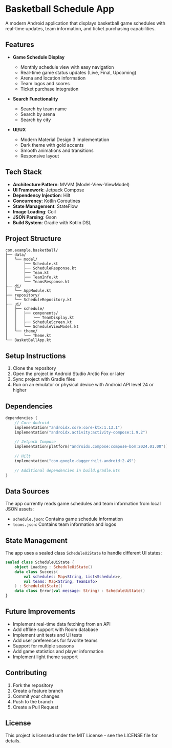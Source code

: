 # Basketball Schedule App

A modern Android application that displays basketball game schedules with real-time updates, team information, and ticket purchasing capabilities.

## Features

- **Game Schedule Display**
  - Monthly schedule view with easy navigation
  - Real-time game status updates (Live, Final, Upcoming)
  - Arena and location information
  - Team logos and scores
  - Ticket purchase integration

- **Search Functionality**
  - Search by team name
  - Search by arena
  - Search by city

- **UI/UX**
  - Modern Material Design 3 implementation
  - Dark theme with gold accents
  - Smooth animations and transitions
  - Responsive layout

## Tech Stack

- **Architecture Pattern**: MVVM (Model-View-ViewModel)
- **UI Framework**: Jetpack Compose
- **Dependency Injection**: Hilt
- **Concurrency**: Kotlin Coroutines
- **State Management**: StateFlow
- **Image Loading**: Coil
- **JSON Parsing**: Gson
- **Build System**: Gradle with Kotlin DSL

## Project Structure

```
com.example.basketball/
├── data/
│   └── model/
│       ├── Schedule.kt
│       ├── ScheduleResponse.kt
│       ├── Team.kt
│       ├── TeamInfo.kt
│       └── TeamsResponse.kt
├── di/
│   └── AppModule.kt
├── repository/
│   └── ScheduleRepository.kt
├── ui/
│   ├── schedule/
│   │   ├── components/
│   │   │   └── TeamDisplay.kt
│   │   ├── ScheduleScreen.kt
│   │   └── ScheduleViewModel.kt
│   └── theme/
│       └── Theme.kt
└── BasketBallApp.kt
```

## Setup Instructions

1. Clone the repository
2. Open the project in Android Studio Arctic Fox or later
3. Sync project with Gradle files
4. Run on an emulator or physical device with Android API level 24 or higher

## Dependencies

```kotlin
dependencies {
    // Core Android
    implementation("androidx.core:core-ktx:1.13.1")
    implementation("androidx.activity:activity-compose:1.9.2")
    
    // Jetpack Compose
    implementation(platform("androidx.compose:compose-bom:2024.01.00"))
    
    // Hilt
    implementation("com.google.dagger:hilt-android:2.49")
    
    // Additional dependencies in build.gradle.kts
}
```

## Data Sources

The app currently reads game schedules and team information from local JSON assets:
- `schedule.json`: Contains game schedule information
- `teams.json`: Contains team information and logos

## State Management

The app uses a sealed class `ScheduleUiState` to handle different UI states:
```kotlin
sealed class ScheduleUiState {
    object Loading : ScheduleUiState()
    data class Success(
        val schedules: Map<String, List<Schedule>>,
        val teams: Map<String, TeamInfo>
    ) : ScheduleUiState()
    data class Error(val message: String) : ScheduleUiState()
}
```

## Future Improvements

- Implement real-time data fetching from an API
- Add offline support with Room database
- Implement unit tests and UI tests
- Add user preferences for favorite teams
- Support for multiple seasons
- Add game statistics and player information
- Implement light theme support

## Contributing

1. Fork the repository
2. Create a feature branch
3. Commit your changes
4. Push to the branch
5. Create a Pull Request

## License

This project is licensed under the MIT License - see the LICENSE file for details.
